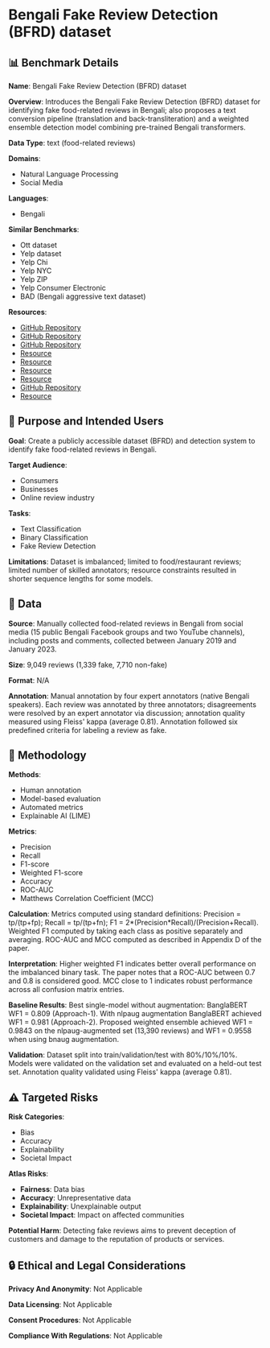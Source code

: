 # Bengali Fake Review Detection (BFRD) dataset

## 📊 Benchmark Details

**Name**: Bengali Fake Review Detection (BFRD) dataset

**Overview**: Introduces the Bengali Fake Review Detection (BFRD) dataset for identifying fake food-related reviews in Bengali; also proposes a text conversion pipeline (translation and back-transliteration) and a weighted ensemble detection model combining pre-trained Bengali transformers.

**Data Type**: text (food-related reviews)

**Domains**:
- Natural Language Processing
- Social Media

**Languages**:
- Bengali

**Similar Benchmarks**:
- Ott dataset
- Yelp dataset
- Yelp Chi
- Yelp NYC
- Yelp ZIP
- Yelp Consumer Electronic
- BAD (Bengali aggressive text dataset)

**Resources**:
- [GitHub Repository](https://github.com/shahariar-shibli/Bengali-Fake-Reviews-A-Benchmark-Dataset-and-Detection-System)
- [GitHub Repository](https://github.com/sagorbrur/bnaug)
- [GitHub Repository](https://github.com/porimol/bnbphoneticparser)
- [Resource](https://pastebin.ubuntu.com/p/8gQMnCtRVw/)
- [Resource](https://gs.statcounter.com/social-media-stats/all/bangladesh)
- [Resource](https://abiword.github.io/enchant/)
- [Resource](https://py-googletrans.readthedocs.io/en/latest/)
- [GitHub Repository](https://github.com/sagorbrur/bangla-bert)
- [Resource](https://huggingface.co/neuropark/sahajBERT)

## 🎯 Purpose and Intended Users

**Goal**: Create a publicly accessible dataset (BFRD) and detection system to identify fake food-related reviews in Bengali.

**Target Audience**:
- Consumers
- Businesses
- Online review industry

**Tasks**:
- Text Classification
- Binary Classification
- Fake Review Detection

**Limitations**: Dataset is imbalanced; limited to food/restaurant reviews; limited number of skilled annotators; resource constraints resulted in shorter sequence lengths for some models.

## 💾 Data

**Source**: Manually collected food-related reviews in Bengali from social media (15 public Bengali Facebook groups and two YouTube channels), including posts and comments, collected between January 2019 and January 2023.

**Size**: 9,049 reviews (1,339 fake, 7,710 non-fake)

**Format**: N/A

**Annotation**: Manual annotation by four expert annotators (native Bengali speakers). Each review was annotated by three annotators; disagreements were resolved by an expert annotator via discussion; annotation quality measured using Fleiss' kappa (average 0.81). Annotation followed six predefined criteria for labeling a review as fake.

## 🔬 Methodology

**Methods**:
- Human annotation
- Model-based evaluation
- Automated metrics
- Explainable AI (LIME)

**Metrics**:
- Precision
- Recall
- F1-score
- Weighted F1-score
- Accuracy
- ROC-AUC
- Matthews Correlation Coefficient (MCC)

**Calculation**: Metrics computed using standard definitions: Precision = tp/(tp+fp); Recall = tp/(tp+fn); F1 = 2*(Precision*Recall)/(Precision+Recall). Weighted F1 computed by taking each class as positive separately and averaging. ROC-AUC and MCC computed as described in Appendix D of the paper.

**Interpretation**: Higher weighted F1 indicates better overall performance on the imbalanced binary task. The paper notes that a ROC-AUC between 0.7 and 0.8 is considered good. MCC close to 1 indicates robust performance across all confusion matrix entries.

**Baseline Results**: Best single-model without augmentation: BanglaBERT WF1 = 0.809 (Approach-1). With nlpaug augmentation BanglaBERT achieved WF1 = 0.981 (Approach-2). Proposed weighted ensemble achieved WF1 = 0.9843 on the nlpaug-augmented set (13,390 reviews) and WF1 = 0.9558 when using bnaug augmentation.

**Validation**: Dataset split into train/validation/test with 80%/10%/10%. Models were validated on the validation set and evaluated on a held-out test set. Annotation quality validated using Fleiss' kappa (average 0.81).

## ⚠️ Targeted Risks

**Risk Categories**:
- Bias
- Accuracy
- Explainability
- Societal Impact

**Atlas Risks**:
- **Fairness**: Data bias
- **Accuracy**: Unrepresentative data
- **Explainability**: Unexplainable output
- **Societal Impact**: Impact on affected communities

**Potential Harm**: Detecting fake reviews aims to prevent deception of customers and damage to the reputation of products or services.

## 🔒 Ethical and Legal Considerations

**Privacy And Anonymity**: Not Applicable

**Data Licensing**: Not Applicable

**Consent Procedures**: Not Applicable

**Compliance With Regulations**: Not Applicable
